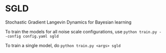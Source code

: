 # SGLD
Stochastic Gradient Langevin Dynamics for Bayesian learning

To train the models for all noise scale configurations, use
`python train.py --config config.yaml sgld`

To train a single model, do
`python train.py <args> sgld`
